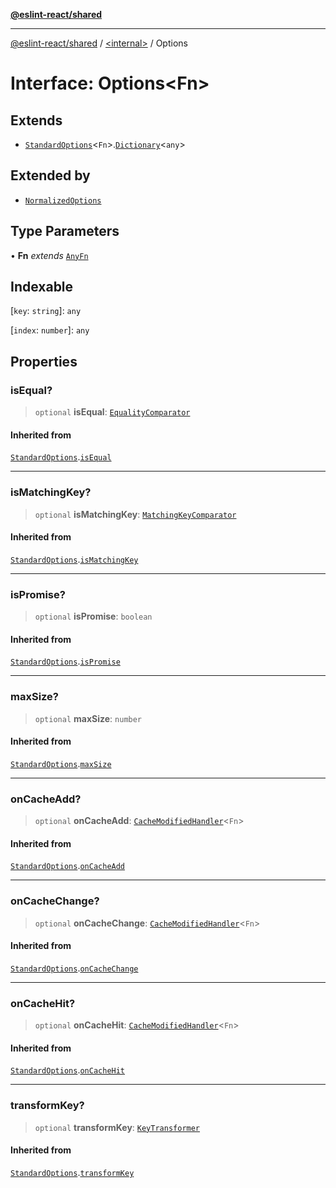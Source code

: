 [**@eslint-react/shared**](../../README.md)

***

[@eslint-react/shared](../../README.md) / [\<internal\>](../README.md) / Options

# Interface: Options\<Fn\>

## Extends

- [`StandardOptions`](StandardOptions.md)\<`Fn`\>.[`Dictionary`](Dictionary.md)\<`any`\>

## Extended by

- [`NormalizedOptions`](NormalizedOptions.md)

## Type Parameters

• **Fn** *extends* [`AnyFn`](../type-aliases/AnyFn.md)

## Indexable

\[`key`: `string`\]: `any`

\[`index`: `number`\]: `any`

## Properties

### isEqual?

> `optional` **isEqual**: [`EqualityComparator`](../type-aliases/EqualityComparator.md)

#### Inherited from

[`StandardOptions`](StandardOptions.md).[`isEqual`](StandardOptions.md#isequal)

***

### isMatchingKey?

> `optional` **isMatchingKey**: [`MatchingKeyComparator`](../type-aliases/MatchingKeyComparator.md)

#### Inherited from

[`StandardOptions`](StandardOptions.md).[`isMatchingKey`](StandardOptions.md#ismatchingkey)

***

### isPromise?

> `optional` **isPromise**: `boolean`

#### Inherited from

[`StandardOptions`](StandardOptions.md).[`isPromise`](StandardOptions.md#ispromise)

***

### maxSize?

> `optional` **maxSize**: `number`

#### Inherited from

[`StandardOptions`](StandardOptions.md).[`maxSize`](StandardOptions.md#maxsize)

***

### onCacheAdd?

> `optional` **onCacheAdd**: [`CacheModifiedHandler`](../type-aliases/CacheModifiedHandler.md)\<`Fn`\>

#### Inherited from

[`StandardOptions`](StandardOptions.md).[`onCacheAdd`](StandardOptions.md#oncacheadd)

***

### onCacheChange?

> `optional` **onCacheChange**: [`CacheModifiedHandler`](../type-aliases/CacheModifiedHandler.md)\<`Fn`\>

#### Inherited from

[`StandardOptions`](StandardOptions.md).[`onCacheChange`](StandardOptions.md#oncachechange)

***

### onCacheHit?

> `optional` **onCacheHit**: [`CacheModifiedHandler`](../type-aliases/CacheModifiedHandler.md)\<`Fn`\>

#### Inherited from

[`StandardOptions`](StandardOptions.md).[`onCacheHit`](StandardOptions.md#oncachehit)

***

### transformKey?

> `optional` **transformKey**: [`KeyTransformer`](../type-aliases/KeyTransformer.md)

#### Inherited from

[`StandardOptions`](StandardOptions.md).[`transformKey`](StandardOptions.md#transformkey)
